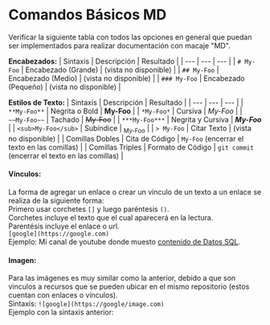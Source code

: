 # **Comandos Básicos MD**

Verificar la siguiente tabla con todos las opciones en general que puedan ser implementados para realizar documentación con macaje "MD".


**Encabezados:**
| Sintaxis | Descripción | Resultado |
| --- | --- | --- |
| `# My-Foo` | Encabezado (Grande) | (vista no disponible) |
| `## My-Foo` | Encabezado (Medio) | (vista no disponible) |
| `### My-Foo` | Encabezado (Pequeño) | (vista no disponible) |

**Estilos de Texto:**
| Sintaxis | Descripción | Resultado |
| --- | --- | --- |
| `**My-Foo**` | Negrita o Bold | **My-Foo** |
| `*My-Foo*` | Cursiva | *My-Foo* |
| `~~My-Foo~~` | Tachado | ~~My-Foo~~ |
| `***My-Foo***` | Negrita y Cursiva | ***My-Foo*** |
| `<sub>My-Foo</sub>` | Subíndice | <sub>My-Foo</sub> |
| `> My-Foo` | Citar Texto | (vista no disponible) |
| Comillas Dobles  | Cita de Código | `My-Foo` (encerrar el texto en las comillas) |
| Comillas Triples | Formato de Código | ``` git commit ``` (encerrar el texto en las comillas) |

#### **Vínculos:**
La forma de agregar un enlace o crear un vínculo de un texto a un enlace se realiza de la siguiente forma:  
Primero usar corchetes `[]` y luego paréntesis `()`.  
Corchetes incluye el texto que el cual aparecerá en la lectura.  
Parentésis incluye el enlace o url.  
`[google](https://google.com)`  
Ejemplo: Mi canal de youtube donde muesto [contenido de Datos SQL](https://www.youtube.com/channel/UCma5mr0aK0v6BrRDrE2ParQ).  

#### **Imagen:**
Para las imágenes es muy similar como la anterior, debido a que son vinculos a recursos que se pueden ubicar en el mismo repositorio (estos cuentan con enlaces o vínculos).  
Sintaxis: `![google](https://google/image.com)`  
Ejemplo con la sintaxis anterior:


